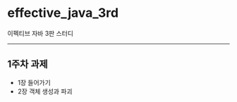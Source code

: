 # effective_java_3rd

이펙티브 자바 3판 스터디

--------------------------

## 1주차 과제 
 * 1장 들어가기 
 * 2장 객체 생성과 파괴 
